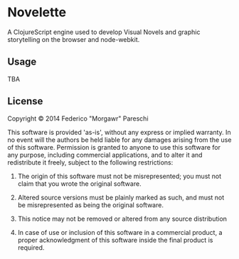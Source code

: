# Novelette

A ClojureScript engine used to develop Visual Novels and graphic storytelling on
the browser and node-webkit.

## Usage

TBA

## License

Copyright © 2014 Federico "Morgawr" Pareschi

This software is provided 'as-is', without any express or implied
warranty. In no event will the authors be held liable for any damages
arising from the use of this software.
Permission is granted to anyone to use this software for any purpose,
including commercial applications, and to alter it and redistribute it
freely, subject to the following restrictions:

   1. The origin of this software must not be misrepresented; you must not
   claim that you wrote the original software.

   2. Altered source versions must be plainly marked as such, and must not be
   misrepresented as being the original software.

   3. This notice may not be removed or altered from any source
   distribution

   4. In case of use or inclusion of this software in a commercial product, a
   proper acknowledgment of this software inside the final product is required.
